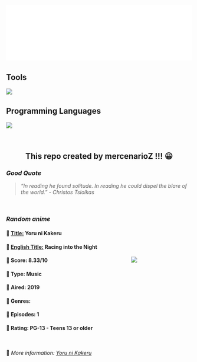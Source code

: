 
<img src="svg/nai.svg" />

<p>
  <h2>Tools</h2>
  <a href="https://skillicons.dev">
    <img src="https://skillicons.dev/icons?i=git,bash,vim,ubuntu,tensorflow,pytorch,docker,raspberrypi" />
  </a>

  <br />

  <h2>Programming Languages</h2>

  <a href="https://skillicons.dev">
    <img src="https://skillicons.dev/icons?i=python,c,cpp" />
  </a>
</p>

<br />

<h2 align="center">This repo created by mercenarioZ !!! 😀</h2>
<h3><i>Good Quote</i></h3>

<blockquote>
<i>
“In reading he found solitude. In reading he could dispel the blare of the world.” - Christos Tsiolkas
</i>
</blockquote>

<br />

<h3><i>Random anime</i></h3>

<h4>
  <strong>🥭 <u>Title:</u></strong> Yoru ni Kakeru
</h4>

<h4>🌿 <u>English Title:</u> Racing into the Night</h4>

<img align="right" width="165" src=https://cdn.myanimelist.net/images/anime/1548/124083.jpg />

<h4>🌱 Score: 8.33/10</h4>

<h4>🌲 Type: Music</h4>

<h4>🌴 Aired: 2019</h4>

<h4>🌵 Genres: </h4>

<h4>🥑 Episodes: 1</h4>

<h4>🍏 Rating: PG-13 - Teens 13 or older</h4>

<br />

🍂 *More information: [Yoru ni Kakeru](https://myanimelist.net/anime/48653/Yoru_ni_Kakeru)*
    